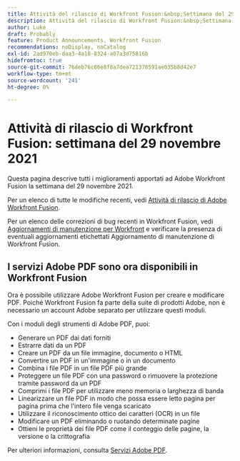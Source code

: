 ```yaml
---
title: Attività del rilascio di Workfront Fusion:&nbsp;Settimana del 29 novembre 2021
description: Attività del rilascio di Workfront Fusion:&nbsp;Settimana del 29 novembre 2021
author: Luke
draft: Probably
feature: Product Announcements, Workfront Fusion
recommendations: noDisplay, noCatalog
exl-id: 2ad970eb-daa3-4a18-8324-a07a3d75816b
hidefromtoc: true
source-git-commit: 76deb76c66e8f8a7dea721378591ae035b8d42e7
workflow-type: tm+mt
source-wordcount: '241'
ht-degree: 0%

---
```


# Attività di rilascio di Workfront Fusion: settimana del 29 novembre 2021

Questa pagina descrive tutti i miglioramenti apportati ad Adobe Workfront Fusion la settimana del 29 novembre 2021.

Per un elenco di tutte le modifiche recenti, vedi [Attività di rilascio di Adobe Workfront Fusion](../../../product-announcements/product-releases/fusion-release-activity/fusion-release-activity.md).

Per un elenco delle correzioni di bug recenti in Workfront Fusion, vedi [Aggiornamenti di manutenzione per Workfront](https://experienceleague.adobe.com/docs/workfront-known-issues/releases/current-updates.html) e verificare la presenza di eventuali aggiornamenti etichettati Aggiornamento di manutenzione di Workfront Fusion.

## I servizi Adobe PDF sono ora disponibili in Workfront Fusion

Ora è possibile utilizzare Adobe Workfront Fusion per creare e modificare PDF. Poiché Workfront Fusion fa parte della suite di prodotti Adobe, non è necessario un account Adobe separato per utilizzare questi moduli.

Con i moduli degli strumenti di Adobe PDF, puoi:

* Generare un PDF dai dati forniti
* Estrarre dati da un PDF
* Creare un PDF da un file immagine, documento o HTML
* Convertire un PDF in un&#39;immagine o in un documento
* Combina i file PDF in un file PDF più grande
* Proteggere un file PDF con una password o rimuovere la protezione tramite password da un PDF
* Comprimi i file PDF per utilizzare meno memoria o larghezza di banda
* Linearizzare un file PDF in modo che possa essere letto pagina per pagina prima che l&#39;intero file venga scaricato
* Utilizzare il riconoscimento ottico dei caratteri (OCR) in un file
* Modificare un PDF eliminando o ruotando determinate pagine
* Ottieni le proprietà dei file PDF come il conteggio delle pagine, la versione o la crittografia

Per ulteriori informazioni, consulta [Servizi Adobe PDF](../../../workfront-fusion/apps-and-their-modules/pdf-modules.md).
